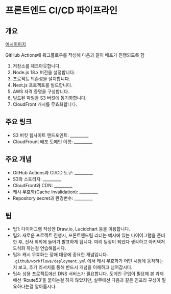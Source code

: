 # 프론트엔드 CI/CD 파이프라인

## 개요

[예시이미지](https://file.notion.so/f/f/83c75a39-3aba-4ba4-a792-7aefe4b07895/6912169d-ce70-41bf-b624-946d4ee984eb/Untitled.png?id=85426052-e1c3-43af-bfb0-4dea20954fc0&table=block&spaceId=83c75a39-3aba-4ba4-a792-7aefe4b07895&expirationTimestamp=1722038400000&signature=ZcRd8Kee9jOSTXVrXwb-0MnkmqTRTUaD0R-Pg6AY8iI&downloadName=Untitled.png)

GitHub Actions에 워크플로우를 작성해 다음과 같이 배포가 진행되도록 함

1. 저장소를 체크아웃합니다.
2. Node.js 18.x 버전을 설정합니다.
3. 프로젝트 의존성을 설치합니다.
4. Next.js 프로젝트를 빌드합니다.
5. AWS 자격 증명을 구성합니다.
6. 빌드된 파일을 S3 버킷에 동기화합니다.
7. CloudFront 캐시를 무효화합니다.

## 주요 링크

- S3 버킷 웹사이트 엔드포인트: _________
- CloudFrount 배포 도메인 이름: _________

## 주요 개념

- GitHub Actions과 CI/CD 도구: _________
- S3와 스토리지: _________
- CloudFront와 CDN: _________
- 캐시 무효화(Cache Invalidation): _________
- Repository secret과 환경변수: _________

## 팁

- 팁1: 다이어그램 작성엔 Draw.io, Lucidchart 등을 이용합니다.
- 팁2: 새로운 프로젝트 진행시, 프론트엔드팀 리더는 예시에 있는 다이어그램을 준비한 후, 전사 회의에 들어가 발표하게 됩니다. 미리 팀장이 되었다 생각하고 아키텍쳐 도식화 하는걸 연습해봅시다.
- 팁3: 캐시 무효화는 장애 대응에 중요한 개념입니다. `.github/workflows/deployment.yml` 에서 캐시 무효화가 어떤 시점에 동작하는지 보고, 추가 리서치를 통해 반드시 개념을 이해하고 넘어갑시다.
- 팁4: 상용 프로젝트에선 DNS 서비스가 필요합니다. 도메인 구입이 필요해 본 과제에선 ‘Route53’을 붙이는걸 하지 않았지만, 실무에선 다음과 같은 인프라 구성이 필요하다는걸 알아둡시다.